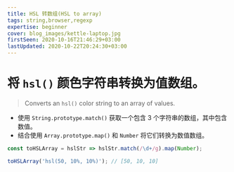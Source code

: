 ```yaml
---
title: HSL 转数组(HSL to array)
tags: string,browser,regexp
expertise: beginner
cover: blog_images/kettle-laptop.jpg
firstSeen: 2020-10-16T21:46:29+03:00
lastUpdated: 2020-10-22T20:24:30+03:00
---
```


# 将 `hsl()` 颜色字符串转换为值数组。
> Converts an `hsl()` color string to an array of values.

- 使用 `String.prototype.match()` 获取一个包含 3 个字符串的数组，其中包含数值。
- 结合使用 `Array.prototype.map()` 和 `Number` 将它们转换为数值数组。

```js
const toHSLArray = hslStr => hslStr.match(/\d+/g).map(Number);
```

```js
toHSLArray('hsl(50, 10%, 10%)'); // [50, 10, 10]
```
